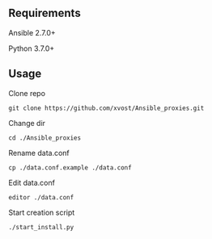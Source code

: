 

## Requirements

Ansible 2.7.0+

Python 3.7.0+

## Usage

Clone repo
```
git clone https://github.com/xvost/Ansible_proxies.git
```
Change dir
```
cd ./Ansible_proxies
```
Rename data.conf
```
cp ./data.conf.example ./data.conf
```
Edit data.conf
```
editor ./data.conf
```
Start creation script 
```
./start_install.py  
```